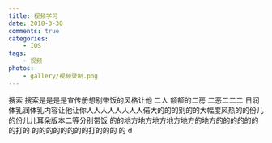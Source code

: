 ```yaml
---
title: 视频学习
date: 2018-3-30 
comments: true
categories:
	- IOS
tags:
	- 视频
photos:
	- gallery/视频录制.png
---
```

搜索 搜索是是是是宣传册想别带饭的风格让他 二人 额额的二房 二恶二二二 日润体乳润体乳内容让他让你人人人人人人人人偌大的的的别的的大幅度风热的的份儿的份儿儿耳朵版本二等分别带饭 的的地方地方地方地方地方的地方的的的的的的的打的  的的的的的的的的打的的的 的 d

<!-- more -->

